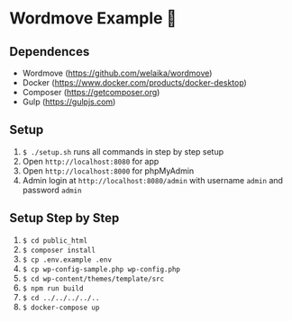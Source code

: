 # Wordmove Example 🚀

## Dependences
- Wordmove (https://github.com/welaika/wordmove)
- Docker (https://www.docker.com/products/docker-desktop)
- Composer (https://getcomposer.org)
- Gulp (https://gulpjs.com)

## Setup
1. `$ ./setup.sh` runs all commands in step by step setup
1. Open `http://localhost:8080` for app
1. Open `http://localhost:8000` for phpMyAdmin
1. Admin login at `http://localhost:8080/admin` with username `admin` and password `admin`

## Setup Step by Step
1. `$ cd public_html`
1. `$ composer install`
1. `$ cp .env.example .env`
1. `$ cp wp-config-sample.php wp-config.php`
1. `$ cd wp-content/themes/template/src`
1. `$ npm run build`
1. `$ cd ../../../../..`
1. `$ docker-compose up`
